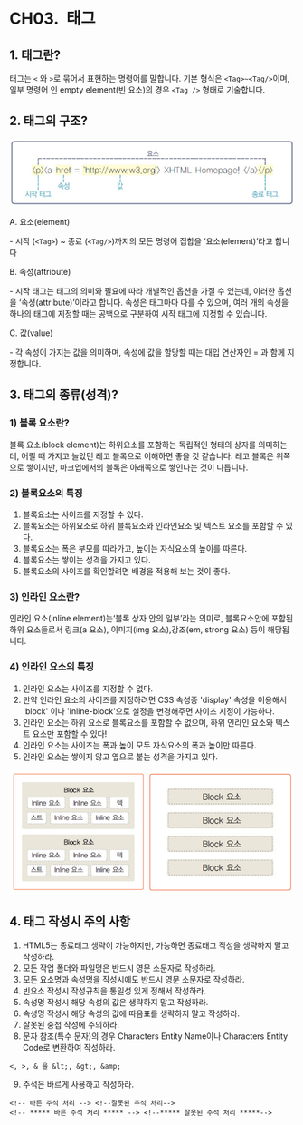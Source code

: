 # CH03.  태그



## 1. 태그란?

태그는 `<` 와 `>`로 묶어서 표현하는 명령어를 말합니다. 기본 형식은 `<Tag>~<Tag/>`이며, 일부 명령어 인 empty element(빈 요소)의 경우 `<Tag />` 형태로 기술합니다.

  

## 2. 태그의 구조?

![](Files/tag-img1.jpg)  


A. 요소(element)

\- 시작 (`<Tag>`) ~ 종료 (`<Tag/>`)까지의 모든 명령어 집합을 ‘요소(element)’라고 합니다

B. 속성(attribute)

\- 시작 태그는 태그의 의미와 필요에 따라 개별적인 옵션을 가질 수 있는데, 이러한 옵션을 ‘속성(attribute)’이라고 합니다. 속성은 태그마다 다를 수 있으며, 여러 개의 속성을 하나의 태그에 지정할 때는 공백으로 구분하여 시작 태그에 지정할 수 있습니다.

C. 값(value)

\- 각 속성이 가지는 값을 의미하며, 속성에 값을 할당할 때는 대입 연산자인 = 과 함께 지정합니다.

  

## 3. 태그의 종류(성격)?

  

### 1) 블록 요소란?

블록 요소(block element)는 하위요소를 포함하는 독립적인 형태의 상자를 의미하는데, 어릴 때 가지고 놀았던 레고 블록으로 이해하면 좋을 것 같습니다. 레고 블록은 위쪽으로 쌓이지만, 마크업에서의 블록은 아래쪽으로 쌓인다는 것이 다릅니다.

  

  

### 2) 블록요소의 특징

1. 블록요소는 사이즈를 지정할 수 있다.
2. 블록요소는 하위요소로 하위 블록요소와 인라인요소 및 텍스트 요소를 포함할 수 있다.
3. 블록요소는 폭은 부모를 따라가고, 높이는 자식요소의 높이를 따른다.
4. 블록요소는 쌓이는 성격을 가지고 있다.
5. 블록요소의 사이즈를 확인할려면 배경을 적용해 보는 것이 좋다.

  

  

### 3) 인라인 요소란?

인라인 요소(inline element)는‘블록 상자 안의 일부’라는 의미로, 블록요소안에 포함된 하위 요소들로서 링크(a 요소), 이미지(img 요소),강조(em, strong 요소) 등이 해당됩니다.

  

  

### 4) 인라인 요소의 특징

1. 인라인 요소는 사이즈를 지정할 수 없다.
2. 만약 인라인 요소의 사이즈를 지정하려면 CSS 속성중 'display' 속성을 이용해서 'block' 이나 'inline-block'으로 설정을 변경해주면 사이즈 지정이 가능하다.
3. 인라인 요소는 하위 요소로 블록요소를 포함할 수 없으며, 하위 인라인 요소와 텍스트 요소만 포함할 수 있다!
4. 인라인 요소는 사이즈는 폭과 높이 모두 자식요소의 폭과 높이만 따른다.
5. 인라인 요소는 쌓이지 않고 옆으로 붙는 성격을 가지고 있다.
   

  
![](Files/tag-img3.jpg)

  

## 4. 태그 작성시 주의 사항

1. HTML5는 종료태그 생략이 가능하지만, 가능하면 종료태그 작성을 생략하지 말고 작성하라.
2. 모든 작업 폴더와 파일명은 반드시 영문 소문자로 작성하라.
3. 모든 요소명과 속성명을 작성시에도 반드시 영문 소문자로 작성하라.
4. 빈요소 작성시 작성규칙을 통일성 있게 정해서 작성하라.
5. 속성명 작성시 해당 속성의 값은 생략하지 말고 작성하라.
6. 속성명 작성시 해당 속성의 값에 따옴표를 생략하지 말고 작성하라.
7. 잘못된 중첩 작성에 주의하라.
8. 문자 참조(특수 문자)의 경우 Characters Entity Name이나 Characters Entity Code로 변환하여 작성하라.

```
<, >, & 을 &lt;, &gt;, &amp;
```

  
9. 주석은 바르게 사용하고 작성하라.

```
<!-- 바른 주석 처리 --> <!--잘못된 주석 처리-->
<!-- ***** 바른 주석 처리 ***** --> <!--***** 잘못된 주석 처리 *****-->
```